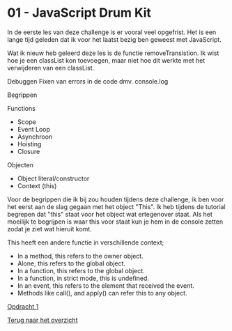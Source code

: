 # 01 - JavaScript Drum Kit 

In de eerste les van deze challenge is er vooral veel opgefrist. Het is een lange tijd geleden dat ik voor het laatst bezig ben geweest met JavaScript. 

Wat ik nieuw heb geleerd deze les is de functie removeTransistion. Ik wist hoe je een classList kon toevoegen, maar niet hoe dit werkte met het verwijderen van een classList. 

Debuggen
Fixen van errors in de code dmv. console.log



Begrippen

Functions
-	Scope
-	Event Loop
-	Asynchroon
-	Hoisting
-	Closure

Objecten
-	Object literal/constructor
-	Context (this)

Voor de begrippen die ik bij zou houden tijdens deze challenge, ik ben voor het eerst aan de slag gegaan met het object "This". Ik heb tijdens de tutorial begrepen dat "this" staat voor het object wat ertegenover staat. Als het moeilijk te begrijpen is waar this voor staat kun je hem in de console zetten zodat je ziet wat hieruit komt. 

This heeft een andere functie in verschillende context; 
- In a method, this refers to the owner object.
- Alone, this refers to the global object.
- In a function, this refers to the global object.
- In a function, in strict mode, this is undefined.
- In an event, this refers to the element that received the event.
- Methods like call(), and apply() can refer this to any object.


[Opdracht 1](https://zeijls.github.io/SRPWesBos/01/index-START.html) <br>

[Terug naar het overzicht](https://zeijls.github.io/SRPWesBos/)


